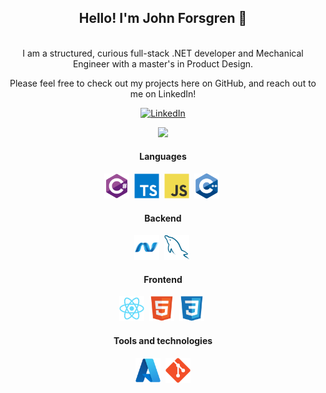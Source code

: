 <div align="center">

<h2> Hello! I'm John Forsgren 👋 </h2> <br/> 
I am a structured, curious full-stack .NET developer and Mechanical Engineer with a master's in Product Design. <br/> 

Please feel free to check out my projects here on GitHub, and reach out to me on LinkedIn! 
  
[![LinkedIn](https://img.shields.io/badge/-LinkedIn-blue?style=flat-square&logo=Linkedin&logoColor=white)](https://www.linkedin.com/in/john-forsgren95/)
 
<div id="header" align="center">
    <img src="https://media.giphy.com/media/v1.Y2lkPTc5MGI3NjExZGQ3NDkyOTFmYTJjNTc2YjE2YWYwZTc3MmY5M2Q0Y2FlYWZhNzVjZiZjdD1n/BYjaGsV4YpZOpZim1S/giphy.gif" width="300"/>
</div> 
  
  
<h4>Languages</h4>
<div>
  <a href="https://docs.microsoft.com/en-us/dotnet/csharp/"><img src="https://github.com/devicons/devicon/blob/master/icons/csharp/csharp-original.svg" title="C#" alt="C#" width="40" height="40"/></a>&nbsp;
  <a href="https://www.typescriptlang.org/"><img src="https://github.com/devicons/devicon/blob/master/icons/typescript/typescript-original.svg" title="TypeScript" alt="TypeScript" width="40" height="40"/></a>&nbsp;
  <a href="https://www.javascript.com/"><img src="https://github.com/devicons/devicon/blob/master/icons/javascript/javascript-original.svg" title="JavaScript" alt="JavaScript" width="40" height="40"/></a>&nbsp;
  <a href="https://en.cppreference.com/w/cpp"><img src="https://github.com/devicons/devicon/blob/master/icons/cplusplus/cplusplus-original.svg" title="C++" alt="C++" width="40" height="40"/></a>&nbsp;
</div>

<h4>Backend</h4>
<div>
  <a href="https://dotnet.microsoft.com/apps/aspnet"><img src="https://github.com/devicons/devicon/blob/master/icons/dot-net/dot-net-original.svg" title="ASP.NET" alt="ASP.NET" width="40" height="40"/></a>&nbsp;
  <a href="https://www.mysql.com/"><img src="https://github.com/devicons/devicon/blob/master/icons/mysql/mysql-original.svg" title="MySQL" alt="MySQL" width="40" height="40"/></a>&nbsp;
</div>

<h4>Frontend</h4>
<div>
  <a href="https://reactjs.org/"><img src="https://github.com/devicons/devicon/blob/master/icons/react/react-original.svg" title="React" alt="React" width="40" height="40"/></a>&nbsp;
  <a href="https://en.wikipedia.org/wiki/HTML"><img src="https://github.com/devicons/devicon/blob/master/icons/html5/html5-original.svg" title="HTML5" alt="HTML5" width="40" height="40"/></a>&nbsp;
  <img src="https://github.com/devicons/devicon/blob/master/icons/css3/css3-original.svg" title="CSS3" alt="CSS3" width="40" height="40"/>&nbsp;
</div>

<h4>Tools and technologies</h4>
<div>
  <a href="https://azure.microsoft.com/"><img src="https://github.com/devicons/devicon/blob/master/icons/azure/azure-original.svg" title="Azure" alt="Azure" width="40" height="40"/></a>&nbsp;
  <a href="https://git-scm.com/doc"><img src="https://github.com/devicons/devicon/blob/master/icons/git/git-original.svg" title="Git" alt="Git" width="40" height="40"/></a>
</div>
    
</div>




<!---
JohnForsgren/JohnForsgren is a ✨ special ✨ repository because its `README.md` (this file) appears on your GitHub profile.
You can click the Preview link to take a look at your changes.
--->
